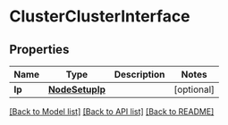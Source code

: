 # ClusterClusterInterface

## Properties

Name | Type | Description | Notes
------------ | ------------- | ------------- | -------------
**Ip** | [**NodeSetupIp**](node_setup_ip.md) |  | [optional] 

[[Back to Model list]](../README.md#documentation-for-models) [[Back to API list]](../README.md#documentation-for-api-endpoints) [[Back to README]](../README.md)


